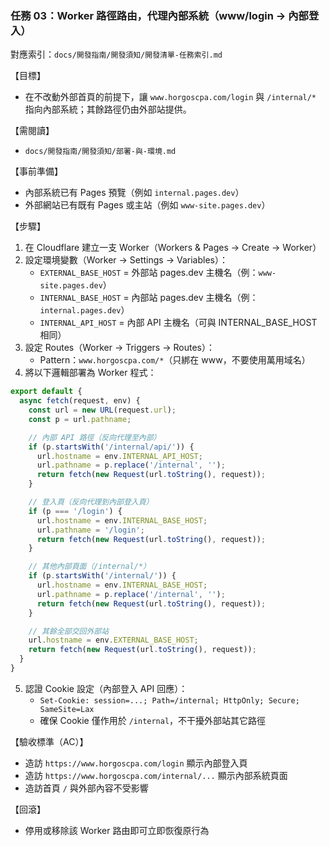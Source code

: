 ### 任務 03：Worker 路徑路由，代理內部系統（www/login → 內部登入）

對應索引：`docs/開發指南/開發須知/開發清單-任務索引.md`

【目標】
- 在不改動外部首頁的前提下，讓 `www.horgoscpa.com/login` 與 `/internal/*` 指向內部系統；其餘路徑仍由外部站提供。

【需閱讀】
- `docs/開發指南/開發須知/部署-與-環境.md`

【事前準備】
- 內部系統已有 Pages 預覽（例如 `internal.pages.dev`）
- 外部網站已有既有 Pages 或主站（例如 `www-site.pages.dev`）

【步驟】
1) 在 Cloudflare 建立一支 Worker（Workers & Pages → Create → Worker）
2) 設定環境變數（Worker → Settings → Variables）：
   - `EXTERNAL_BASE_HOST` = 外部站 pages.dev 主機名（例：`www-site.pages.dev`）
   - `INTERNAL_BASE_HOST` = 內部站 pages.dev 主機名（例：`internal.pages.dev`）
   - `INTERNAL_API_HOST` = 內部 API 主機名（可與 INTERNAL_BASE_HOST 相同）
3) 設定 Routes（Worker → Triggers → Routes）：
   - Pattern：`www.horgoscpa.com/*`（只綁在 www，不要使用萬用域名）
4) 將以下邏輯部署為 Worker 程式：
```javascript
export default {
  async fetch(request, env) {
    const url = new URL(request.url);
    const p = url.pathname;

    // 內部 API 路徑（反向代理至內部）
    if (p.startsWith('/internal/api/')) {
      url.hostname = env.INTERNAL_API_HOST;
      url.pathname = p.replace('/internal', '');
      return fetch(new Request(url.toString(), request));
    }

    // 登入頁（反向代理到內部登入頁）
    if (p === '/login') {
      url.hostname = env.INTERNAL_BASE_HOST;
      url.pathname = '/login';
      return fetch(new Request(url.toString(), request));
    }

    // 其他內部頁面（/internal/*）
    if (p.startsWith('/internal/')) {
      url.hostname = env.INTERNAL_BASE_HOST;
      url.pathname = p.replace('/internal', '');
      return fetch(new Request(url.toString(), request));
    }

    // 其餘全部交回外部站
    url.hostname = env.EXTERNAL_BASE_HOST;
    return fetch(new Request(url.toString(), request));
  }
}
```
5) 認證 Cookie 設定（內部登入 API 回應）：
   - `Set-Cookie: session=...; Path=/internal; HttpOnly; Secure; SameSite=Lax`
   - 確保 Cookie 僅作用於 `/internal`，不干擾外部站其它路徑

【驗收標準（AC）】
- 造訪 `https://www.horgoscpa.com/login` 顯示內部登入頁
- 造訪 `https://www.horgoscpa.com/internal/...` 顯示內部系統頁面
- 造訪首頁 `/` 與外部內容不受影響

【回滾】
- 停用或移除該 Worker 路由即可立即恢復原行為


